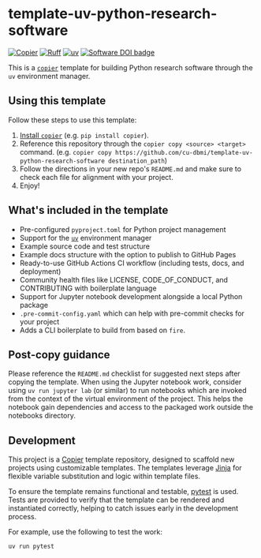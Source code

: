 # template-uv-python-research-software

[![Copier](https://img.shields.io/endpoint?url=https://raw.githubusercontent.com/copier-org/copier/master/img/badge/badge-grayscale-inverted-border-orange.json)](https://github.com/copier-org/copier)
[![Ruff](https://img.shields.io/endpoint?url=https://raw.githubusercontent.com/astral-sh/ruff/main/assets/badge/v2.json)](https://github.com/astral-sh/ruff)
[![uv](https://img.shields.io/endpoint?url=https://raw.githubusercontent.com/astral-sh/uv/main/assets/badge/v0.json)](https://github.com/astral-sh/uv)
[![Software DOI badge](https://zenodo.org/badge/DOI/10.5281/zenodo.15518401.svg)](https://doi.org/10.5281/zenodo.15518401)

This is a [`copier`](https://github.com/copier-org/copier) template for building Python research software through the `uv` environment manager.

## Using this template

Follow these steps to use this template:

1. [Install `copier`](https://copier.readthedocs.io/en/stable/#installation) (e.g. `pip install copier`).
1. Reference this repository through the `copier copy <source> <target>` command. (e.g. `copier copy https://github.com/cu-dbmi/template-uv-python-research-software destination_path`)
1. Follow the directions in your new repo's `README.md` and make sure to check each file for alignment with your project.
1. Enjoy!

## What's included in the template

- Pre-configured `pyproject.toml` for Python project management
- Support for the [`uv`](https://github.com/astral-sh/uv) environment manager
- Example source code and test structure
- Example docs structure with the option to publish to GitHub Pages
- Ready-to-use GitHub Actions CI workflow (including tests, docs, and deployment)
- Community health files like LICENSE, CODE_OF_CONDUCT, and CONTRIBUTING with boilerplate language
- Support for Jupyter notebook development alongside a local Python package
- `.pre-commit-config.yaml` which can help with pre-commit checks for your project
- Adds a CLI boilerplate to build from based on `fire`.

## Post-copy guidance

Please reference the `README.md` checklist for suggested next steps after copying the template.
When using the Jupyter notebook work, consider using `uv run jupyter lab` (or similar) to run notebooks which are invoked from the context of the virtual environment of the project.
This helps the notebook gain dependencies and access to the packaged work outside the notebooks directory.

## Development

This project is a [Copier](https://copier.readthedocs.io/) template repository, designed to scaffold new projects using customizable templates.
The templates leverage [Jinja](https://jinja.palletsprojects.com/) for flexible variable substitution and logic within template files.

To ensure the template remains functional and testable, [pytest](https://pytest.org/) is used.
Tests are provided to verify that the template can be rendered and instantiated correctly, helping to catch issues early in the development process.

For example, use the following to test the work:

```bash
uv run pytest
```
